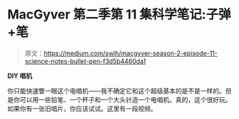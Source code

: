 # MacGyver 第二季第 11 集科学笔记:子弹+笔

> 原文：<https://medium.com/swlh/macgyver-season-2-episode-11-science-notes-bullet-pen-f3d5b4460da1>

**DIY 唱机**

你只能快速瞥一眼这个电唱机——我不确定它和这个超级基本的是不是一样的。但是你可以用一些铅笔、一个杯子和一个大头针造一个电唱机。真的，这个很好玩。如果你有一张旧唱片，你应该试试。这里有一段视频。